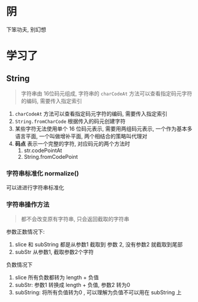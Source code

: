 # 阴

下笨功夫, 别幻想

# 学习了

## String

> 字符串由 16位码元组成, 字符串的 `charCodeAt` 方法可以查看指定码元字符的编码, 需要传入指定索引

1.  `charCodeAt` 方法可以查看指定码元字符的编码, 需要传入指定索引
2. `String.fromCharCode`  根据传入的码元创建字符
3. 某些字符无法使用单个 16 位码元表示, 需要用两组码元表示, 一个作为基本多语言平面, 一个叫做增补平面, 两个相结合的策略叫代理对
4. **码点** 表示一个完整的字符, 对应码元的两个方法时
   1. str.codePointAt
   2. String.fromCodePoint

### 字符串标准化 normalize()

可以进进行字符串标准化



### 字符串操作方法

> 都不会改变原有字符串, 只会返回截取的字符串

参数正数情况下:

1. slice 和 subString 都是从参数1 截取到 参数 2, 没有参数2 就截取到尾部
2. subStr 从参数1, 截取参数2个字符

负数情况下

1. slice 所有负数都转为 length + 负值
2. subStr: 参数1 转换成 length + 负值, 参数2 转为0
3. subString: 将所有负值转为0 , 可以理解为负值不可以用在 subString 上